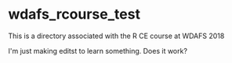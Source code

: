 # wdafs_rcourse_test
This is a directory associated with the R CE course at WDAFS 2018

I'm just making editst to learn something.  Does it work?
